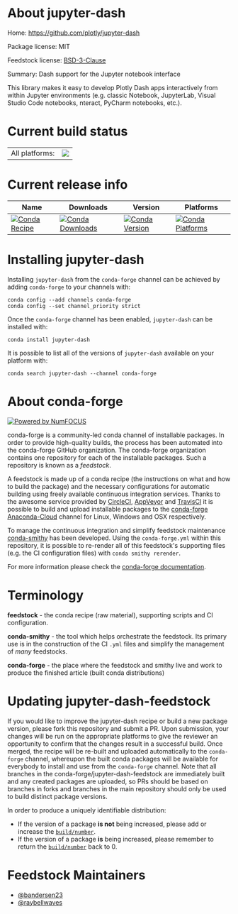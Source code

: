 About jupyter-dash
==================

Home: https://github.com/plotly/jupyter-dash

Package license: MIT

Feedstock license: [BSD-3-Clause](https://github.com/conda-forge/jupyter-dash-feedstock/blob/master/LICENSE.txt)

Summary: Dash support for the Jupyter notebook interface

This library makes it easy to develop Plotly Dash apps
interactively from within Jupyter environments
(e.g. classic Notebook, JupyterLab, Visual Studio
Code notebooks, nteract, PyCharm notebooks, etc.).


Current build status
====================


<table><tr><td>All platforms:</td>
    <td>
      <a href="https://dev.azure.com/conda-forge/feedstock-builds/_build/latest?definitionId=11327&branchName=master">
        <img src="https://dev.azure.com/conda-forge/feedstock-builds/_apis/build/status/jupyter-dash-feedstock?branchName=master">
      </a>
    </td>
  </tr>
</table>

Current release info
====================

| Name | Downloads | Version | Platforms |
| --- | --- | --- | --- |
| [![Conda Recipe](https://img.shields.io/badge/recipe-jupyter--dash-green.svg)](https://anaconda.org/conda-forge/jupyter-dash) | [![Conda Downloads](https://img.shields.io/conda/dn/conda-forge/jupyter-dash.svg)](https://anaconda.org/conda-forge/jupyter-dash) | [![Conda Version](https://img.shields.io/conda/vn/conda-forge/jupyter-dash.svg)](https://anaconda.org/conda-forge/jupyter-dash) | [![Conda Platforms](https://img.shields.io/conda/pn/conda-forge/jupyter-dash.svg)](https://anaconda.org/conda-forge/jupyter-dash) |

Installing jupyter-dash
=======================

Installing `jupyter-dash` from the `conda-forge` channel can be achieved by adding `conda-forge` to your channels with:

```
conda config --add channels conda-forge
conda config --set channel_priority strict
```

Once the `conda-forge` channel has been enabled, `jupyter-dash` can be installed with:

```
conda install jupyter-dash
```

It is possible to list all of the versions of `jupyter-dash` available on your platform with:

```
conda search jupyter-dash --channel conda-forge
```


About conda-forge
=================

[![Powered by
NumFOCUS](https://img.shields.io/badge/powered%20by-NumFOCUS-orange.svg?style=flat&colorA=E1523D&colorB=007D8A)](https://numfocus.org)

conda-forge is a community-led conda channel of installable packages.
In order to provide high-quality builds, the process has been automated into the
conda-forge GitHub organization. The conda-forge organization contains one repository
for each of the installable packages. Such a repository is known as a *feedstock*.

A feedstock is made up of a conda recipe (the instructions on what and how to build
the package) and the necessary configurations for automatic building using freely
available continuous integration services. Thanks to the awesome service provided by
[CircleCI](https://circleci.com/), [AppVeyor](https://www.appveyor.com/)
and [TravisCI](https://travis-ci.com/) it is possible to build and upload installable
packages to the [conda-forge](https://anaconda.org/conda-forge)
[Anaconda-Cloud](https://anaconda.org/) channel for Linux, Windows and OSX respectively.

To manage the continuous integration and simplify feedstock maintenance
[conda-smithy](https://github.com/conda-forge/conda-smithy) has been developed.
Using the ``conda-forge.yml`` within this repository, it is possible to re-render all of
this feedstock's supporting files (e.g. the CI configuration files) with ``conda smithy rerender``.

For more information please check the [conda-forge documentation](https://conda-forge.org/docs/).

Terminology
===========

**feedstock** - the conda recipe (raw material), supporting scripts and CI configuration.

**conda-smithy** - the tool which helps orchestrate the feedstock.
                   Its primary use is in the construction of the CI ``.yml`` files
                   and simplify the management of *many* feedstocks.

**conda-forge** - the place where the feedstock and smithy live and work to
                  produce the finished article (built conda distributions)


Updating jupyter-dash-feedstock
===============================

If you would like to improve the jupyter-dash recipe or build a new
package version, please fork this repository and submit a PR. Upon submission,
your changes will be run on the appropriate platforms to give the reviewer an
opportunity to confirm that the changes result in a successful build. Once
merged, the recipe will be re-built and uploaded automatically to the
`conda-forge` channel, whereupon the built conda packages will be available for
everybody to install and use from the `conda-forge` channel.
Note that all branches in the conda-forge/jupyter-dash-feedstock are
immediately built and any created packages are uploaded, so PRs should be based
on branches in forks and branches in the main repository should only be used to
build distinct package versions.

In order to produce a uniquely identifiable distribution:
 * If the version of a package **is not** being increased, please add or increase
   the [``build/number``](https://docs.conda.io/projects/conda-build/en/latest/resources/define-metadata.html#build-number-and-string).
 * If the version of a package **is** being increased, please remember to return
   the [``build/number``](https://docs.conda.io/projects/conda-build/en/latest/resources/define-metadata.html#build-number-and-string)
   back to 0.

Feedstock Maintainers
=====================

* [@bandersen23](https://github.com/bandersen23/)
* [@raybellwaves](https://github.com/raybellwaves/)

